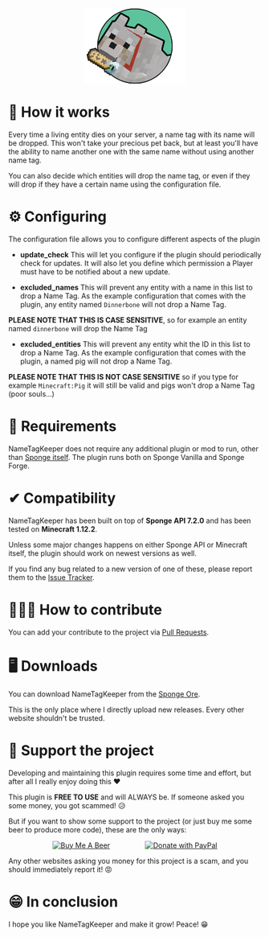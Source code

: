 <p align="center"><img align="center" width=40% height=40% src="logo.png"/></p> 

# 🔧 How it works
Every time a living entity dies on your server, a name tag with its name will be dropped. This
won't take your precious pet back, but at least you'll have the ability to name another one with the same name
without using another name tag.

You can also decide which entities will drop the name tag, or even if they will drop if they have 
a certain name using the configuration file.

# ⚙ Configuring

The configuration file allows you to configure different aspects of the plugin

- **update_check** This will let you configure if the plugin should periodically check for updates.
It will also let you define which permission a Player must have to be notified about a new update.

- **excluded_names** This will prevent any entity with a name in this list to drop a Name Tag.
As the example configuration that comes with the plugin, any entity named `Dinnerbone` will not drop a Name Tag.

**PLEASE NOTE THAT THIS IS CASE SENSITIVE**, so for example an entity named `dinnerbone` will drop the Name Tag

- **excluded_entities** This will prevent any entity whit the ID in this list to drop a Name Tag.
As the example configuration that comes with the plugin, a named pig will not drop a Name Tag.

**PLEASE NOTE THAT THIS IS NOT CASE SENSITIVE** so if you type for example `Minecraft:Pig` it will still
be valid and pigs won't drop a Name Tag (poor souls...)

# 📜 Requirements
NameTagKeeper does not require any additional plugin or mod to run, other than [Sponge itself](https://www.spongepowered.org/downloads/). 
The plugin runs both on Sponge Vanilla and Sponge Forge.

# ✔ Compatibility
NameTagKeeper has been built on top of **Sponge API 7.2.0** and has been tested on **Minecraft 1.12.2**.

Unless some major changes happens on either Sponge API or Minecraft itself, the plugin should work on newest versions as well.

If you find any bug related to a new version of one of these, please report them to the [Issue Tracker](https://github.com/JimiIT92/NameTagKeeper/issues).

# 👨🏼‍💻 How to contribute
You can add your contribute to the project via [Pull Requests](https://github.com/JimiIT92/NameTagKeeper/pulls).

# 🖥 Downloads

You can download NameTagKeeper from the [Sponge Ore](https://ore.spongepowered.org/Francesco_Jimi/Name-Tag-Keeper/versions).

This is the only place where I directly upload new releases. Every other website shouldn't be trusted.

# 🍺 Support the project
Developing and maintaining this plugin requires some time and effort, but after all I really enjoy doing this ❤

This plugin is **FREE TO USE** and will ALWAYS be. If someone asked you some money, you got scammed! 😥 

But if you want to show some support to the project (or just buy me some beer to produce more code), these are the only ways:


<p align="center"><a href="https://www.buymeacoffee.com/JimiIT92" target="_blank"><img src="https://cdn.buymeacoffee.com/buttons/default-orange.png" width=330 height=75 alt="Buy Me A Beer"></a>&emsp;&emsp;&emsp;&emsp;&emsp;<a href="https://www.paypal.com/cgi-bin/webscr?cmd=_s-xclick&hosted_button_id=26VTWV4CY282S" target="_blank"><img src="https://upload.wikimedia.org/wikipedia/commons/thumb/3/39/PayPal_logo.svg/1280px-PayPal_logo.svg.png" width=330 height=75 alt="Donate with PayPal"></a></p>

Any other websites asking you money for this project is a scam, and you should immediately report it! 😡

# 😁 In conclusion

I hope you like NameTagKeeper and make it grow! Peace! 😁

